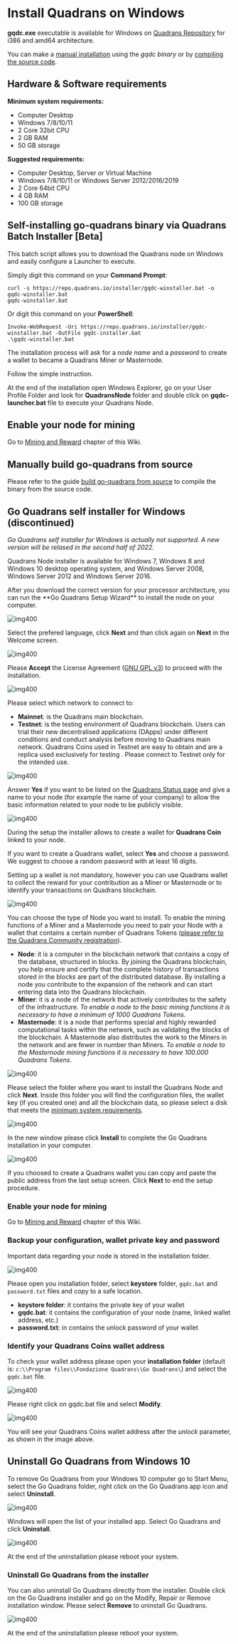 Install Quadrans on Windows
========================

**gqdc.exe** executable is available for Windows on [Quadrans Repository](https://repo.quadrans.io/windows/) for i386 and amd64 architecture.

You can make a [manual installation](#useful-options-for-manual-installations) using the *gqdc binary* or by [compiling the source code](#manually-build-go-quadrans-from-source).

## Hardware & Software requirements

**Minimum system requirements:**

* Computer Desktop
* Windows 7/8/10/11
* 2 Core 32bit CPU
* 2 GB RAM
* 50 GB storage

**Suggested requirements:**

* Computer Desktop, Server or Virtual Machine
* Windows 7/8/10/11 or Windows Server 2012/2016/2019
* 2 Core 64bit CPU
* 4 GB RAM
* 100 GB storage

## Self-installing go-quadrans binary via Quadrans Batch Installer [Beta]

This batch script allows you to download the Quadrans node on Windows and easily configure a Launcher to execute.

Simply digit this command on your **Command Prompt**:

``` batch
curl -s https://repo.quadrans.io/installer/gqdc-winstaller.bat -o gqdc-winstaller.bat
gqdc-winstaller.bat
``` 

Or digit this command on your **PowerShell**:

``` batch
Invoke-WebRequest -Uri https://repo.quadrans.io/installer/gqdc-winstaller.bat -OutFile gqdc-installer.bat 
.\gqdc-winstaller.bat
``` 

The installation process will ask for a *node name* and a *password* to create a wallet to became a Quadrans Miner or Masternode.

Follow the simple instruction.

At the end of the installation open Windows Explorer, go on your User Profile Folder and look for **QuadransNode** folder and double click on **gqdc-launcher.bat** file to execute your Quadrans Node.

## Enable your node for mining

Go to [Mining and Reward](../../cryptocurrencies/mining_and_reward) chapter of this Wiki.

## Manually build go-quadrans from source

Please refer to the guide [build go-quadrans from source](../build/source-code) to compile the binary from the source code.

## Go Quadrans self installer for Windows (**discontinued**)

*Go Quadrans self installer for Windows is actually not supported. A new version will be relased in the second half of 2022.*

Quadrans Node installer is available for Windows 7, Windows 8 and Windows 10 desktop operating system, and Windows Server 2008, Windows Server 2012 and Windows Server 2016.

After you download the correct version for your processor architecture, you can run the \*\*Go Quadrans Setup Wizard\*\* to install the node on your computer.

![img400](../../_static/images/nodes/go-quadrans-windows-installer-1.png)

Select the prefered language, click **Next** and than click again on **Next** in the Welcome screen.


![img400](../../_static/images/nodes/go-quadrans-windows-installer-2.png)

Please **Accept** the License Agreement ([GNU GPL v3](https://www.gnu.org/licenses/quick-guide-gplv3.html)) to proceed with the installation.

![img400](../../_static/images/nodes/go-quadrans-windows-installer-3.png)

Please select which network to connect to:

* **Mainnet**: is the Quadrans main blockchain.
* **Testnet**: is the testing environment of Quadrans blockchain. Users can trial their new decentralised applications (DApps) under different conditions and conduct analysis before moving to Quadrans main network. Quadrans Coins used in Testnet are easy to obtain and are a replica used exclusively for testing . Please connect to Testnet only for the intended use.

![img400](../../_static/images/nodes/go-quadrans-windows-installer-4.png)

Answer **Yes** if you want to be listed on the [Quadrans Status page](https://status.quadrans.io) and give a name to your node (for example the name of your company) to allow the basic information related to your node to be publicly visible.

![img400](../../_static/images/nodes/go-quadrans-windows-installer-5.png)

During the setup the installer allows to create a wallet for **Quadrans Coin** linked to your node.

If you want to create a Quadrans wallet, select **Yes** and choose a password. We suggest to choose a random password with at least 16 digits.

Setting up a wallet is not mandatory, however you can use Quadrans wallet to collect the reward for your contribution as a Miner or Masternode or to identify your transactions on Quadrans blockchain.

![img400](../../_static/images/nodes/go-quadrans-windows-installer-6.png)

You can choose the type of Node you want to install. To enable the mining functions of a Miner and a Masternode you need to pair your Node with a wallet that contains a certain number of Quadrans Tokens ([please refer to the Quadrans Community registration](https://quadrans.io/get-started)).

* **Node**: it is a computer in the blockchain network that contains a copy of the database, structured in blocks. By joining the Quadrans blockchain, you help ensure and certify that the complete history of transactions stored in the blocks are part of the distributed database. By installing a node you contribute to the expansion of the network and can start entering data into the Quadrans blockchain.
* **Miner**: it is a node of the network that actively contributes to the safety of the infrastructure. *To enable a node to the basic mining functions it is necessary to have a minimum of 1000 Quadrans Tokens*.
* **Masternode**: it is a node that performs special and highly rewarded computational tasks within the network, such as validating the blocks of the blockchain. A Masternode also distributes the work to the Miners in the network and are fewer in number than Miners. *To enable a node to the Masternode mining functions it is necessary to have 100.000 Quadrans Tokens*.

![img400](../../_static/images/nodes/go-quadrans-windows-installer-7.png)

Please select the folder where you want to install the Quadrans Node and click **Next**. Inside this folder you will find the configuration files, the wallet key (if you created one) and all the blockchain data, so please select a disk that meets the [minimum system requirements](#hardware_software_requirements).

![img400](../../_static/images/nodes/go-quadrans-windows-installer-8.png)

In the new window please click **Install** to complete the Go Quadrans installation in your computer.

![img400](../../_static/images/nodes/go-quadrans-windows-installer-9.png)

If you choosed to create a Quadrans wallet you can copy and paste the public address from the last setup screen. Click **Next** to end the setup procedure.

### Enable your node for mining

Go to [Mining and Reward](../../cryptocurrencies/mining_and_reward) chapter of this Wiki.

### Backup your configuration, wallet private key and password

Important data regarding your node is stored in the installation folder.

![img400](../../_static/images/nodes/quadrans-wallet-1.png)

Please open you installation folder, select **keystore** folder, `gqdc.bat` and `password.txt` files and copy to a safe location.

* **keystore folder**: it contains the private key of your wallet
* **gqdc.bat**: it contains the configuration of your node (name, linked wallet address, etc.)
* **password.txt**: in contains the unlock password of your wallet

### Identify your Quadrans Coins wallet address

To check your wallet address please open your **installation folder** (default is: `c:\\Program files\\Fondazione Quadrans\\Go Quadrans\`) and select the `gqdc.bat` file.

![img400](../../_static/images/nodes/quadrans-wallet-2.png)

Please right click on gqdc.bat file and select **Modify**.

![img400](../../_static/images/nodes/quadrans-wallet-3.png)

You will see your Quadrans Coins wallet address after the *unlock* parameter, as shown in the image above.

## Uninstall Go Quadrans from Windows 10

To remove Go Quadrans from your Windows 10 computer go to Start Menu, select the Go Quadrans folder, right click on the Go Quadrans app icon and select **Uninstall**.

![img400](../../_static/images/nodes/go-quadrans-windows-installer-uninstall-u1.png)

Windows will open the list of your installed app. Select Go Quadrans and click **Uninstall**.

![img400](../../_static/images/nodes/go-quadrans-windows-installer-uninstall-u2.png)

At the end of the uninstallation please reboot your system.

### Uninstall Go Quadrans from the installer

You can also uninstall Go Quadrans directly from the installer. Double click on the Go Quadrans installer and go on the Modify, Repair or Remove installation window. Please select **Remove** to uninstall Go Quadrans.

![img400](../../_static/images/nodes/go-quadrans-windows-installer-uninstall-u3.png)

At the end of the uninstallation please reboot your system.
